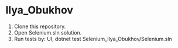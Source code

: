 # Ilya_Obukhov
1. Clone this repository.
2. Open Selenium.sln solution.
3. Run tests by:
	UI,
	dotnet test Selenium_Ilya_Obukhov/Selenium.sln